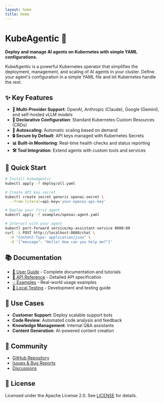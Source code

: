 ```yaml
---
layout: home
title: Home
---
```


# KubeAgentic 🤖

**Deploy and manage AI agents on Kubernetes with simple YAML configurations.**

KubeAgentic is a powerful Kubernetes operator that simplifies the deployment, management, and scaling of AI agents in your cluster. Define your agent's configuration in a simple YAML file and let Kubernetes handle the rest.

## ✨ Key Features

- **🤖 Multi-Provider Support**: OpenAI, Anthropic (Claude), Google (Gemini), and self-hosted vLLM models
- **📝 Declarative Configuration**: Standard Kubernetes Custom Resources (CRDs) 
- **🔄 Autoscaling**: Automatic scaling based on demand
- **🔒 Secure by Default**: API keys managed with Kubernetes Secrets
- **📊 Built-in Monitoring**: Real-time health checks and status reporting
- **🛠️ Tool Integration**: Extend agents with custom tools and services

## 🚀 Quick Start

```bash
# Install KubeAgentic
kubectl apply -f deploy/all.yaml

# Create API key secret
kubectl create secret generic openai-secret \
  --from-literal=api-key='your-openai-api-key'

# Deploy your first agent
kubectl apply -f examples/openai-agent.yaml

# Interact with your agent
kubectl port-forward service/my-assistant-service 8080:80
curl -X POST http://localhost:8080/chat \
  -H "Content-Type: application/json" \
  -d '{"message": "Hello! How can you help me?"}'
```

## 📚 Documentation

- [📖 User Guide](docs/) - Complete documentation and tutorials
- [🔧 API Reference](api-reference) - Detailed API specification
- [💡 Examples](examples) - Real-world usage examples
- [🧪 Local Testing](local-testing) - Development and testing guide

## 🎯 Use Cases

- **Customer Support**: Deploy scalable support bots
- **Code Review**: Automated code analysis and feedback
- **Knowledge Management**: Internal Q&A assistants
- **Content Generation**: AI-powered content creation

## 🤝 Community

- [GitHub Repository](https://github.com/sudeshmu/KubeAgentic)
- [Issues & Bug Reports](https://github.com/sudeshmu/KubeAgentic/issues)
- [Discussions](https://github.com/sudeshmu/KubeAgentic/discussions)

## 📄 License

Licensed under the Apache License 2.0. See [LICENSE](https://github.com/sudeshmu/KubeAgentic/blob/main/LICENSE) for details.